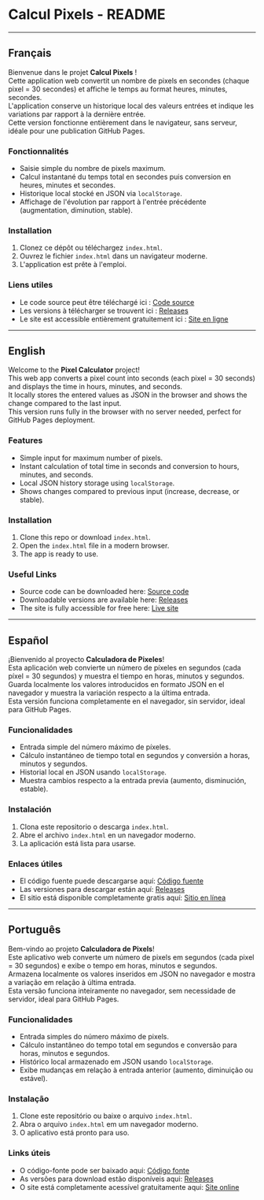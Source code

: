 # Calcul Pixels - README

---

## Français

Bienvenue dans le projet **Calcul Pixels** !  
Cette application web convertit un nombre de pixels en secondes (chaque pixel = 30 secondes) et affiche le temps au format heures, minutes, secondes.  
L'application conserve un historique local des valeurs entrées et indique les variations par rapport à la dernière entrée.  
Cette version fonctionne entièrement dans le navigateur, sans serveur, idéale pour une publication GitHub Pages.

### Fonctionnalités
- Saisie simple du nombre de pixels maximum.
- Calcul instantané du temps total en secondes puis conversion en heures, minutes et secondes.
- Historique local stocké en JSON via `localStorage`.
- Affichage de l'évolution par rapport à l'entrée précédente (augmentation, diminution, stable).

### Installation
1. Clonez ce dépôt ou téléchargez `index.html`.
2. Ouvrez le fichier `index.html` dans un navigateur moderne.
3. L'application est prête à l'emploi.

### Liens utiles
- Le code source peut être téléchargé ici : [Code source](https://github.com/BryanDrouet/WPlace-Counter/tree/main/Code%20source)  
- Les versions à télécharger se trouvent ici : [Releases](https://github.com/BryanDrouet/WPlace-Counter/releases)  
- Le site est accessible entièrement gratuitement ici : [Site en ligne](https://bryandrouet.github.io/WPlace-Counter/index.html)

---

## English

Welcome to the **Pixel Calculator** project!  
This web app converts a pixel count into seconds (each pixel = 30 seconds) and displays the time in hours, minutes, and seconds.  
It locally stores the entered values as JSON in the browser and shows the change compared to the last input.  
This version runs fully in the browser with no server needed, perfect for GitHub Pages deployment.

### Features
- Simple input for maximum number of pixels.
- Instant calculation of total time in seconds and conversion to hours, minutes, and seconds.
- Local JSON history storage using `localStorage`.
- Shows changes compared to previous input (increase, decrease, or stable).

### Installation
1. Clone this repo or download `index.html`.
2. Open the `index.html` file in a modern browser.
3. The app is ready to use.

### Useful Links
- Source code can be downloaded here: [Source code](https://github.com/BryanDrouet/WPlace-Counter/tree/main/Code%20source)  
- Downloadable versions are available here: [Releases](https://github.com/BryanDrouet/WPlace-Counter/releases)  
- The site is fully accessible for free here: [Live site](https://bryandrouet.github.io/WPlace-Counter/index.html)

---

## Español

¡Bienvenido al proyecto **Calculadora de Pixeles**!  
Esta aplicación web convierte un número de píxeles en segundos (cada píxel = 30 segundos) y muestra el tiempo en horas, minutos y segundos.  
Guarda localmente los valores introducidos en formato JSON en el navegador y muestra la variación respecto a la última entrada.  
Esta versión funciona completamente en el navegador, sin servidor, ideal para GitHub Pages.

### Funcionalidades
- Entrada simple del número máximo de píxeles.
- Cálculo instantáneo de tiempo total en segundos y conversión a horas, minutos y segundos.
- Historial local en JSON usando `localStorage`.
- Muestra cambios respecto a la entrada previa (aumento, disminución, estable).

### Instalación
1. Clona este repositorio o descarga `index.html`.
2. Abre el archivo `index.html` en un navegador moderno.
3. La aplicación está lista para usarse.

### Enlaces útiles
- El código fuente puede descargarse aquí: [Código fuente](https://github.com/BryanDrouet/WPlace-Counter/tree/main/Code%20source)  
- Las versiones para descargar están aquí: [Releases](https://github.com/BryanDrouet/WPlace-Counter/releases)  
- El sitio está disponible completamente gratis aquí: [Sitio en línea](https://bryandrouet.github.io/WPlace-Counter/index.html)

---

## Português

Bem-vindo ao projeto **Calculadora de Pixels**!  
Este aplicativo web converte um número de pixels em segundos (cada pixel = 30 segundos) e exibe o tempo em horas, minutos e segundos.  
Armazena localmente os valores inseridos em JSON no navegador e mostra a variação em relação à última entrada.  
Esta versão funciona inteiramente no navegador, sem necessidade de servidor, ideal para GitHub Pages.

### Funcionalidades
- Entrada simples do número máximo de pixels.
- Cálculo instantâneo do tempo total em segundos e conversão para horas, minutos e segundos.
- Histórico local armazenado em JSON usando `localStorage`.
- Exibe mudanças em relação à entrada anterior (aumento, diminuição ou estável).

### Instalação
1. Clone este repositório ou baixe o arquivo `index.html`.
2. Abra o arquivo `index.html` em um navegador moderno.
3. O aplicativo está pronto para uso.

### Links úteis
- O código-fonte pode ser baixado aqui: [Código fonte](https://github.com/BryanDrouet/WPlace-Counter/tree/main/Code%20source)  
- As versões para download estão disponíveis aqui: [Releases](https://github.com/BryanDrouet/WPlace-Counter/releases)  
- O site está completamente acessível gratuitamente aqui: [Site online](https://bryandrouet.github.io/WPlace-Counter/index.html)
